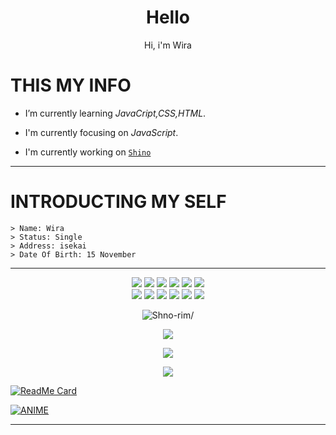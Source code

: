 <p align="center">
  <a href="https://github.com/Shno-rim"><diimg src="https://cardivo.vercel.app/api?name=Shno-rim&description=Heyoo,%20i%27m%20Wira&image=https://telegra.ph/file/d61e8ce28dedda5741644.jpg&backgroundColor=%23ecf0f1&instagram=dryflow.rl&github=Shno-rim&pattern=leaf&colorPattern=%23eaeaea" /><a>
</p>

<h1  align='center'> Hello </h1>

<p align='center'> Hi, i'm Wira</p>

# THIS MY INFO


-  I’m currently learning *JavaCript,CSS,HTML*.

-  I'm currently focusing on *JavaScript*.

-  I'm currently working on [`Shino`](https://github.com/Shno-rim/Shino) 
___

# INTRODUCTING MY SELF 
```
> Name: Wira
> Status: Single
> Address: isekai
> Date Of Birth: 15 November
```
___

<p align="center">
  <img src="https://img.shields.io/badge/-JavaScript-black?style=flat-square&logo=javascript" />
  <img src="https://img.shields.io/badge/-Node.js-black?style=flat-square&logo=Node.js" />
  <img src="https://img.shields.io/badge/-HTML5-black?style=flat-square&logo=html5&logoColor=e34f26" />
  <img src="https://img.shields.io/badge/-CSS3-black?style=flat-square&logo=css3&logoColor=1572b6" />
  <img src="https://img.shields.io/badge/-Git-black?style=flat-square&logo=git" />
  <img src="https://img.shields.io/badge/-GitHub-black?style=flat-square&logo=github" /> <br>
  <img src="https://img.shields.io/badge/-Python-black?style=flat-square&logo=python" />
  <img src="https://img.shields.io/badge/-React-black?style=flat-square&logo=react" />
  <img src="https://img.shields.io/badge/-Redux-black?style=flat-square&logo=redux" />
  <img src="https://img.shields.io/badge/-Windows-black?style=flat-square&logo=windows" />
  <img src="https://img.shields.io/badge/-VS_Code-black?style=flat-square&logo=visual-studio-code" />
  <img src="https://img.shields.io/badge/-SQLite3-black?style=flat-square&logo=sqlite" />
</p>

<p align=center> <img src=https://visitor-badge.glitch.me/badge?page_id=Shno-rim alt=Shno-rim/> </p>

<p align="center">
  <a href="https://github.com/Shno-rim"><img src="https://github-readme-stats.vercel.app/api?username=Shno-rim&&theme=maroongold&show_icons=true" /></a>
</p>

<p align="center">
  <a href="https://github.com/Shno-rim"><img src="https://github-readme-streak-stats.herokuapp.com?user=Shno-rim&theme=highcontrast&hide_border=false&properties=background&border=%239611C5FF" /><a>
</p>
  

<p align="center"><a href="https://github.com/Shno-rim"><img src="https://github-readme-stats.vercel.app/api/top-langs/?username=Shno-rim&theme=maroongold&layout=compact"></a></p> 
  
  
[![ReadMe Card](https://github-readme-stats.vercel.app/api/pin/?username=Shno-rim&repo=Shino&theme=maroongold)](https://github.com/Shno-rim/Shino) 
  
[![ANIME](https://coverfiles.alphacoders.com/916/91695.png)](https://youtube.com/channel/UC2leFpYrz4tPf2p3bTDWcKA)
___
